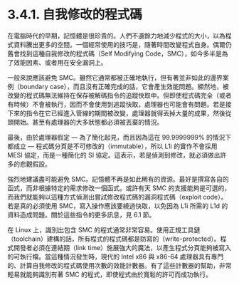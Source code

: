 # 3.4.1. 自我修改的程式碼

在電腦時代的早期，記憶體是很珍貴的。人們不遺餘力地減少程式的大小，以為程式資料騰出更多的空間。一個經常使用的技巧是，隨著時間改變程式自身。偶爾仍舊會找到這種自我修改的程式碼（Self Modifying Code，SMC），如今多半是為了效能因素、或者用在安全漏洞上。

一般來說應該避免 SMC。雖然它通常都被正確地執行，但有著並非如此的邊界案例（boundary case），而且沒有正確完成的話，它會產生效能問題。顯然地，被改變的程式碼無法維持在保存被解碼指令的追蹤快取中。但即使程式碼完全（或者有時候）不會被執行，因而不會使用到追蹤快取，處理器也可能會有問題。若是接下來的指令在它已經進入管線的期間被改變，處理器就得丟掉大量的成果，然後從頭開始。甚至有處理器的大多狀態都必須被丟棄的情況。

最後，由於處理器假定 –– 為了簡化起見，而且因為這在 99.9999999% 的情況下都成立 –– 程式碼分頁是不可修改的（immutable），所以 L1i 的實作不會採用 MESI 協定，而是一種簡化的 SI 協定。這表示，若是偵測到修改，就必須做出許多的悲觀假設。

強烈地建議盡可能避免 SMC。記憶體不再是如此稀有的資源。最好是撰寫各自的函式，而非根據特定的需求修改一個函式。或許有天 SMC 的支援能夠是可選的，而我們就能夠以這種方式偵測出嘗試修改程式碼的漏洞程式碼（exploit code）。若是真的必須使用 SMC，寫入操作應該要繞過快取，以免因為 L1i 所需的 L1d 的資料造成問題。關於這些指令的更多訊息，見 6.1 節。

在 Linux 上，識別出包含 SMC 的程式通常非常容易。使用正規工具鏈（toolchain）建構的話，所有程式的程式碼都是防寫的（write-protected）。程式開發者必須在連結期（link time）施展強大的魔法，以產生程式分頁能夠被寫入的可執行檔。當這種情況發生時，現代的 Intel x86 與 x86-64 處理器具有專門的、計算自我修改的程式碼使用次數的效能計數器。有了這些計數器的幫助，非常輕易就能夠識別有著 SMC 的程式，即使程式由於寬鬆的許可而成功執行。

